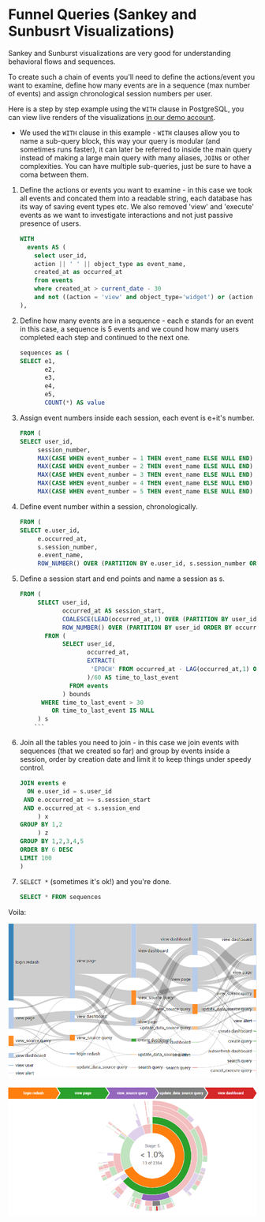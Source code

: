 # Funnel Queries (Sankey and Sunbusrt Visualizations)

Sankey and Sunburst visualizations are very good for understanding behavioral flows and sequences.

To create such a chain of events you'll need to define the actions/event you want to examine, define how many events are in a sequence (max number of events) and assign chronological session numbers per user.

Here is a step by step example using the `WITH` clause in PostgreSQL, you can view live renders of the visualizations [in our demo account](http://demo.redash.io/queries/2280#3113).

  * We used the `WITH` clause in this example - `WITH` clauses allow you to name a sub-query block, this way your query is modular (and sometimes runs faster), it can later be referred to inside the main query instead of making a large main query with many aliases, `JOIN`s  or other complexities. You can have multiple sub-queries, just be sure to have a coma between them.

1. Define the actions or events you want to examine - in this case we took all events and concated them into a readable string, each database has its way of saving event types etc. We also removed 'view' and 'execute' events as we want to investigate interactions and not just passive presence of users.

      ```sql
      WITH
        events AS (
          select user_id,
          action || ' ' || object_type as event_name,
          created_at as occurred_at
          from events
          where created_at > current_date - 30
          and not ((action = 'view' and object_type='widget') or (action = 'view' and object_type='visualization') or (action = 'view' and object_type='query') or action = 'execute' or action ='execute_query')
      ),
      ```

2. Define how many events are in a sequence - each e stands for an event in this case, a sequence is 5 events and we cound how many users completed each step and continued to the next one.

      ```sql
      sequences as (
      SELECT e1,
             e2,
             e3,
             e4,
             e5,
             COUNT(*) AS value
      ```

3. Assign event numbers inside each session, each event is e+it's number.

      ```sql
      FROM (
      SELECT user_id,
           session_number,
           MAX(CASE WHEN event_number = 1 THEN event_name ELSE NULL END) AS e1,
           MAX(CASE WHEN event_number = 2 THEN event_name ELSE NULL END) AS e2,
           MAX(CASE WHEN event_number = 3 THEN event_name ELSE NULL END) AS e3,
           MAX(CASE WHEN event_number = 4 THEN event_name ELSE NULL END) AS e4,
           MAX(CASE WHEN event_number = 5 THEN event_name ELSE NULL END) AS e5
      ```

4. Define event number within a session, chronologically.

      ```sql
      FROM (
      SELECT e.user_id,
           e.occurred_at,
           s.session_number,
           e.event_name,
           ROW_NUMBER() OVER (PARTITION BY e.user_id, s.session_number ORDER BY e.occurred_at) AS event_number
      ```
5. Define a session start and end points and name a session as s.

      ```sql
      FROM (
           SELECT user_id,
                  occurred_at AS session_start,
                  COALESCE(LEAD(occurred_at,1) OVER (PARTITION BY user_id ORDER BY occurred_at),'2020-01-01') AS session_end,
                  ROW_NUMBER() OVER (PARTITION BY user_id ORDER BY occurred_at) AS session_number
             FROM (
                  SELECT user_id,
                         occurred_at,
                         EXTRACT(
                          'EPOCH' FROM occurred_at - LAG(occurred_at,1) OVER (PARTITION BY user_id ORDER BY occurred_at)
                         )/60 AS time_to_last_event
                    FROM events
                  ) bounds
            WHERE time_to_last_event > 30
               OR time_to_last_event IS NULL
           ) s
          ```  
6. Join all the tables you need to join - in this case we join events with sequences (that we created so far) and group by events inside a session, order by creation date and limit it to keep things under speedy control.

      ```sql
      JOIN events e
        ON e.user_id = s.user_id
       AND e.occurred_at >= s.session_start
       AND e.occurred_at < s.session_end
           ) x
      GROUP BY 1,2
           ) z
      GROUP BY 1,2,3,4,5
      ORDER BY 6 DESC
      LIMIT 100
      )
      ```

7. `SELECT *` (sometimes it's ok!) and you're done.

      ```sql
      SELECT * FROM sequences
      ```
Voila:

![](../assets/visualization_examples/Sankey.png)

![](../assets/visualization_examples/Sunburst.png)
